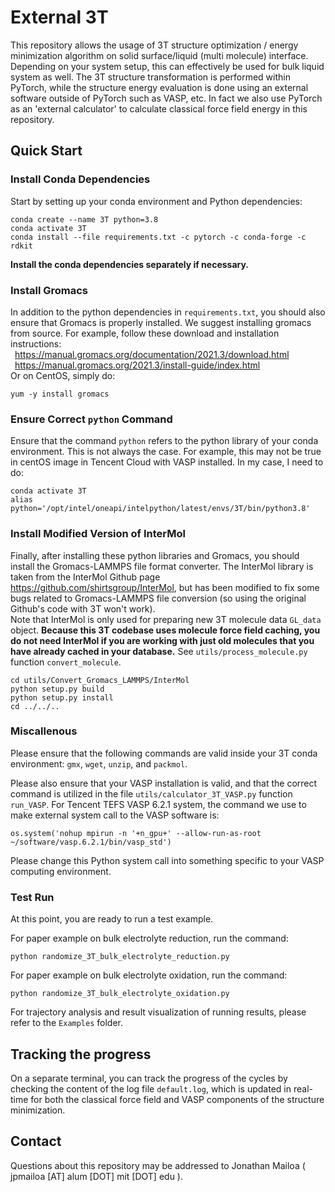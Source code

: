 # External 3T

This repository allows the usage of 3T structure optimization / energy minimization algorithm on solid surface/liquid (multi molecule) interface. Depending on your system setup, this can effectively be used for bulk liquid system as well. The 3T structure transformation is performed within PyTorch, while the structure energy evaluation is done using an external software outside of PyTorch such as VASP, etc. In fact we also use PyTorch as an 'external calculator' to calculate classical force field energy in this repository.

## Quick Start

### Install Conda Dependencies
Start by setting up your conda environment and Python dependencies:
```
conda create --name 3T python=3.8
conda activate 3T
conda install --file requirements.txt -c pytorch -c conda-forge -c rdkit
```
<b>Install the conda dependencies separately if necessary. </b>

### Install Gromacs
In addition to the python dependencies in `requirements.txt`, you should also ensure that Gromacs is properly installed. We suggest installing gromacs from source. For example, follow these download and installation instructions: <br />
&ensp;https://manual.gromacs.org/documentation/2021.3/download.html <br />
&ensp;https://manual.gromacs.org/2021.3/install-guide/index.html  <br />
Or on CentOS, simply do: <br />
```
yum -y install gromacs
```

### Ensure Correct `python` Command
Ensure that the command `python` refers to the python library of your conda environment. This is not always the case. For example, this may not be true in centOS image in Tencent Cloud with VASP installed. In my case, I need to do:
```
conda activate 3T
alias python='/opt/intel/oneapi/intelpython/latest/envs/3T/bin/python3.8'
```

### Install Modified Version of InterMol
Finally, after installing these python libraries and Gromacs, you should install the Gromacs-LAMMPS file format converter. The InterMol library is taken from the InterMol Github page https://github.com/shirtsgroup/InterMol, but has been modified to fix some bugs related to Gromacs-LAMMPS file conversion (so using the original Github's code with 3T won't work).<br />
Note that InterMol is only used for preparing new 3T molecule data `GL_data` object. <b>Because this 3T codebase uses molecule force field caching, you do not need InterMol if you are working with just old molecules that you have already cached in your database.</b> See `utils/process_molecule.py` function `convert_molecule`.
```
cd utils/Convert_Gromacs_LAMMPS/InterMol
python setup.py build
python setup.py install
cd ../../..
```

### Miscallenous
Please ensure that the following commands are valid inside your 3T conda environment: `gmx`, `wget`, `unzip`, and `packmol`.

Please also ensure that your VASP installation is valid, and that the correct command is utilized in the file `utils/calculator_3T_VASP.py` function `run_VASP`. For Tencent TEFS VASP 6.2.1 system, the command we use to make external system call to the VASP software is:
```
os.system('nohup mpirun -n '+n_gpu+' --allow-run-as-root ~/software/vasp.6.2.1/bin/vasp_std')
```
Please change this Python system call into something specific to your VASP computing environment.


### Test Run
At this point, you are ready to run a test example.

For paper example on bulk electrolyte reduction, run the command:
```
python randomize_3T_bulk_electrolyte_reduction.py
```

For paper example on bulk electrolyte oxidation, run the command:
```
python randomize_3T_bulk_electrolyte_oxidation.py
```

For trajectory analysis and result visualization of running results, please refer to the `Examples` folder.

## Tracking the progress
On a separate terminal, you can track the progress of the cycles by checking the content of the log file `default.log`, which is updated in real-time for both the classical force field and VASP components of the structure minimization.

## Contact

Questions about this repository may be addressed to Jonathan Mailoa ( jpmailoa [AT] alum [DOT] mit [DOT] edu ).
